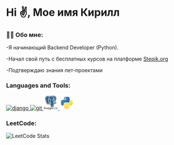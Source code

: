 <h1 align="left">Hi ✌️, Мое имя Кирилл</h1>

### :man_technologist: Обо мне:
-Я начинающий Backend Developer (Python).

-Начал свой путь с бесплатных курсов на платформе <a href="https://stepik.org/users/459740095/profile"> Stepik.org </a>

-Подтверждаю знания пет-проектами



<h3 align="left">Languages and Tools:</h3>
<p align="left"> <a href="https://www.djangoproject.com/" target="_blank" rel="noreferrer"> <img src="https://cdn.worldvectorlogo.com/logos/django.svg" alt="django" width="40" height="40"/> </a> <a href="https://git-scm.com/" target="_blank" rel="noreferrer"> <img src="https://www.vectorlogo.zone/logos/git-scm/git-scm-icon.svg" alt="git" width="40" height="40"/> </a> <a href="https://www.postgresql.org" target="_blank" rel="noreferrer"> <img src="https://raw.githubusercontent.com/devicons/devicon/master/icons/postgresql/postgresql-original-wordmark.svg" alt="postgresql" width="40" height="40"/> </a> <a href="https://www.python.org" target="_blank" rel="noreferrer"> <img src="https://raw.githubusercontent.com/devicons/devicon/master/icons/python/python-original.svg" alt="python" width="40" height="40"/> </a> </p>

<h3 align="left">LeetCode:</h3>

![LeetCode Stats](https://leetcard.jacoblin.cool/Kirusha_ops?theme=dark&font=Baloo%202)
